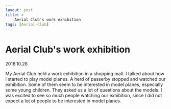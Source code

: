 ```yaml
---
layout: post
title: >
    Aerial Club's work exhibition 
tags: [Aerial-Club]
---
```


# Aerial Club's work exhibition

2018.10.28

My Aerial Club held a work exhibition in a shopping mall. I talked about how I started to play model planes. A herd of passerby stopped and watched our exhibition. Some of them seem to be interested in model planes, especially some young children. They asked us a lot of questions about the models. I was excited to see so much people watching our exhibition, since I did not expect a lot of people to be interested in model planes. 
